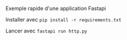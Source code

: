 Exemple rapide d'une application Fastapi

Installer avec `pip install -r requirements.txt`

Lancer avec `fastapi run http.py`